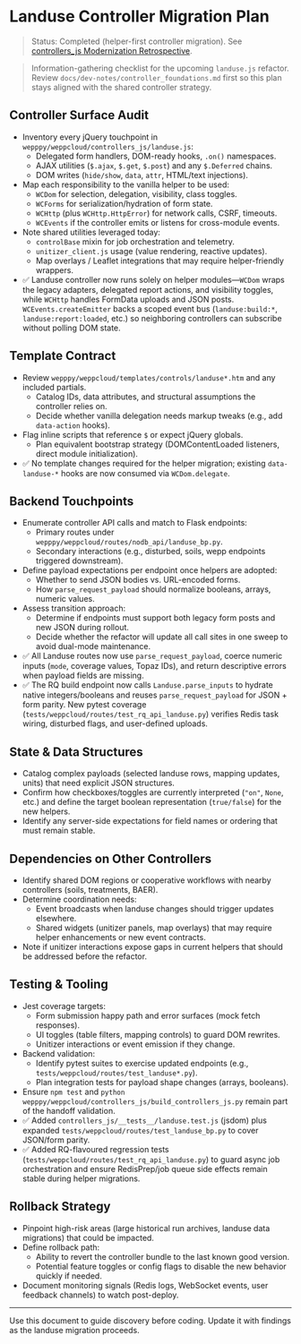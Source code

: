 # Landuse Controller Migration Plan
> Status: Completed (helper-first controller migration). See [controllers_js Modernization Retrospective](./controllers_js_jquery_retro.md).

> Information-gathering checklist for the upcoming `landuse.js` refactor. Review `docs/dev-notes/controller_foundations.md` first so this plan stays aligned with the shared controller strategy.

## Controller Surface Audit
- Inventory every jQuery touchpoint in `wepppy/weppcloud/controllers_js/landuse.js`:
  - Delegated form handlers, DOM-ready hooks, `.on()` namespaces.
  - AJAX utilities (`$.ajax`, `$.get`, `$.post`) and any `$.Deferred` chains.
  - DOM writes (`hide/show`, `data`, `attr`, HTML/text injections).
- Map each responsibility to the vanilla helper to be used:
  - `WCDom` for selection, delegation, visibility, class toggles.
  - `WCForms` for serialization/hydration of form state.
  - `WCHttp` (plus `WCHttp.HttpError`) for network calls, CSRF, timeouts.
  - `WCEvents` if the controller emits or listens for cross-module events.
- Note shared utilities leveraged today:
  - `controlBase` mixin for job orchestration and telemetry.
  - `unitizer_client.js` usage (value rendering, reactive updates).
  - Map overlays / Leaflet integrations that may require helper-friendly wrappers.
- ✅ Landuse controller now runs solely on helper modules—`WCDom` wraps the legacy adapters, delegated report actions, and visibility toggles, while `WCHttp` handles FormData uploads and JSON posts. `WCEvents.createEmitter` backs a scoped event bus (`landuse:build:*`, `landuse:report:loaded`, etc.) so neighboring controllers can subscribe without polling DOM state.

## Template Contract
- Review `wepppy/weppcloud/templates/controls/landuse*.htm` and any included partials.
  - Catalog IDs, data attributes, and structural assumptions the controller relies on.
  - Decide whether vanilla delegation needs markup tweaks (e.g., add `data-action` hooks).
- Flag inline scripts that reference `$` or expect jQuery globals.
  - Plan equivalent bootstrap strategy (DOMContentLoaded listeners, direct module initialization).
- ✅ No template changes required for the helper migration; existing `data-landuse-*` hooks are now consumed via `WCDom.delegate`.

## Backend Touchpoints
- Enumerate controller API calls and match to Flask endpoints:
  - Primary routes under `wepppy/weppcloud/routes/nodb_api/landuse_bp.py`.
  - Secondary interactions (e.g., disturbed, soils, wepp endpoints triggered downstream).
- Define payload expectations per endpoint once helpers are adopted:
  - Whether to send JSON bodies vs. URL-encoded forms.
  - How `parse_request_payload` should normalize booleans, arrays, numeric values.
- Assess transition approach:
  - Determine if endpoints must support both legacy form posts and new JSON during rollout.
  - Decide whether the refactor will update all call sites in one sweep to avoid dual-mode maintenance.
- ✅ All Landuse routes now use `parse_request_payload`, coerce numeric inputs (`mode`, coverage values, Topaz IDs), and return descriptive errors when payload fields are missing.
- ✅ The RQ build endpoint now calls `Landuse.parse_inputs` to hydrate native integers/booleans and reuses `parse_request_payload` for JSON + form parity. New pytest coverage (`tests/weppcloud/routes/test_rq_api_landuse.py`) verifies Redis task wiring, disturbed flags, and user-defined uploads.

## State & Data Structures
- Catalog complex payloads (selected landuse rows, mapping updates, units) that need explicit JSON structures.
- Confirm how checkboxes/toggles are currently interpreted (`"on"`, `None`, etc.) and define the target boolean representation (`true/false`) for the new helpers.
- Identify any server-side expectations for field names or ordering that must remain stable.

## Dependencies on Other Controllers
- Identify shared DOM regions or cooperative workflows with nearby controllers (soils, treatments, BAER).
- Determine coordination needs:
  - Event broadcasts when landuse changes should trigger updates elsewhere.
  - Shared widgets (unitizer panels, map overlays) that may require helper enhancements or new event contracts.
- Note if unitizer interactions expose gaps in current helpers that should be addressed before the refactor.

## Testing & Tooling
- Jest coverage targets:
  - Form submission happy path and error surfaces (mock fetch responses).
  - UI toggles (table filters, mapping controls) to guard DOM rewrites.
  - Unitizer interactions or event emission if they change.
- Backend validation:
  - Identify pytest suites to exercise updated endpoints (e.g., `tests/weppcloud/routes/test_landuse*.py`).
  - Plan integration tests for payload shape changes (arrays, booleans).
- Ensure `npm test` and `python wepppy/weppcloud/controllers_js/build_controllers_js.py` remain part of the handoff validation.
- ✅ Added `controllers_js/__tests__/landuse.test.js` (jsdom) plus expanded `tests/weppcloud/routes/test_landuse_bp.py` to cover JSON/form parity.
- ✅ Added RQ-flavoured regression tests (`tests/weppcloud/routes/test_rq_api_landuse.py`) to guard async job orchestration and ensure RedisPrep/job queue side effects remain stable during helper migrations.

## Rollback Strategy
- Pinpoint high-risk areas (large historical run archives, landuse data migrations) that could be impacted.
- Define rollback path:
  - Ability to revert the controller bundle to the last known good version.
  - Potential feature toggles or config flags to disable the new behavior quickly if needed.
- Document monitoring signals (Redis logs, WebSocket events, user feedback channels) to watch post-deploy.

---

Use this document to guide discovery before coding. Update it with findings as the landuse migration proceeds.
